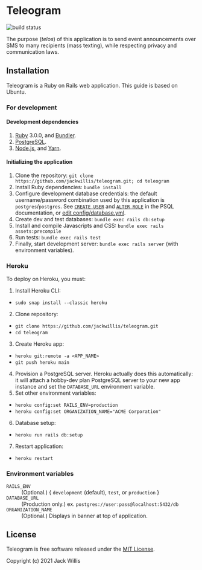 # Teleogram

![build status](https://github.com/jackwillis/teleogram/actions/workflows/test.yml/badge.svg)

The purpose (*telos*) of this application is to send event announcements
over SMS to many recipients (mass texting),
while respecting privacy and communication laws.

## Installation

Teleogram is a Ruby on Rails web application.
This guide is based on Ubuntu.

### For development

#### Development dependencies

1. [Ruby](http://www.ruby-lang.org/en/downloads/) 3.0.0,
and [Bundler](https://bundler.io/).
2. [PostgreSQL](https://www.postgresql.org/download/).
3. [Node.js](https://nodejs.org/en/download/),
and [Yarn](https://yarnpkg.com/getting-started/install).

#### Initializing the application

1. Clone the repository: `git clone https://github.com/jackwillis/teleogram.git; cd teleogram`
2. Install Ruby dependencies: `bundle install`
3. Configure development database credentials: the default username/password combination
used by this application is `postgres`/`postgres`.
See [`CREATE USER`](https://www.postgresql.org/docs/13/sql-createuser.html)
and [`ALTER ROLE`](https://www.postgresql.org/docs/13/sql-alterrole.html)
in the PSQL documentation,
or [edit config/database.yml](https://guides.rubyonrails.org/configuring.html#configuring-a-database).
4. Create dev and test databases: `bundle exec rails db:setup`
5. Install and compile Javascripts and CSS: `bundle exec rails assets:precompile`
6. Run tests: `bundle exec rails test`
7. Finally, start development server: `bundle exec rails server` (with environment variables).

### Heroku

To deploy on Heroku, you must:
1. Install Heroku CLI:
 * `sudo snap install --classic heroku`
2. Clone repository:
 * `git clone https://github.com/jackwillis/teleogram.git`
 * `cd teleogram`
3. Create Heroku app:
 * `heroku git:remote -a <APP_NAME>`
 * `git push heroku main`
4. Provision a PostgreSQL server.
Heroku actually does this automatically:
it will attach a hobby-dev plan PostgreSQL server to your new app instance
and set the `DATABASE_URL` environment variable.
5. Set other environment variables:
 * `heroku config:set RAILS_ENV=production`
 * `heroku config:set ORGANIZATION_NAME="ACME Corporation"`
6. Database setup:
 * `heroku run rails db:setup`
7. Restart application:
 * `heroku restart`

### Environment variables

<dl>
  <dt><code>RAILS_ENV</code></dt>
  <dd>(Optional.) { <code>development</code> (default), <code>test</code>, or <code>production</code> }</dd>

  <dt><code>DATABASE_URL</code></dt>
  <dd>(Production only.) ex. <code>postgres://user:pass@localhost:5432/db</code></dd>

  <dt><code>ORGANIZATION_NAME</code></dt>
  <dd>(Optional.) Displays in banner at top of application.</dd>
</dl>

## License

Teleogram is free software released under the [MIT License](LICENSE).

Copyright (c) 2021 Jack Willis